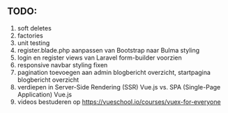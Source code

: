 ## TODO:

1. soft deletes
2. factories
3. unit testing
4. register.blade.php aanpassen van Bootstrap naar Bulma styling
5. login en register views van Laravel form-builder voorzien
6. responsive navbar styling fixen
7. pagination toevoegen aan admin blogbericht overzicht, startpagina blogbericht overzicht
8. verdiepen in Server-Side Rendering (SSR) Vue.js vs. SPA (Single-Page Application) Vue.js
9. videos bestuderen op https://vueschool.io/courses/vuex-for-everyone

